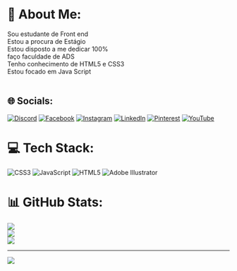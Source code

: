# 💫 About Me:
Sou estudante de Front end <br>Estou a procura de Estágio <br>Estou disposto a me dedicar 100%<br>faço faculdade de ADS<br>Tenho conhecimento de HTML5 e CSS3 <br>Estou focado em Java Script <br><br> 


## 🌐 Socials:
[![Discord](https://img.shields.io/badge/Discord-%237289DA.svg?logo=discord&logoColor=white)](https://discord.gg/helioenglish#0025) [![Facebook](https://img.shields.io/badge/Facebook-%231877F2.svg?logo=Facebook&logoColor=white)](https://facebook.com/https://www.facebook.com/) [![Instagram](https://img.shields.io/badge/Instagram-%23E4405F.svg?logo=Instagram&logoColor=white)](https://instagram.com/https://www.instagram.com/hellim00/) [![LinkedIn](https://img.shields.io/badge/LinkedIn-%230077B5.svg?logo=linkedin&logoColor=white)](https://linkedin.com/in/https://www.linkedin.com/in/wellington-morais-b42a432b2/) [![Pinterest](https://img.shields.io/badge/Pinterest-%23E60023.svg?logo=Pinterest&logoColor=white)](https://pinterest.com/https://br.pinterest.com/wellingtonmoraish/C) [![YouTube](https://img.shields.io/badge/YouTube-%23FF0000.svg?logo=YouTube&logoColor=white)](https://youtube.com/@https://www.youtube.com/channel/UCqhBKLKKwZ_fwMePAJ-pEoA) 

# 💻 Tech Stack:
![CSS3](https://img.shields.io/badge/css3-%231572B6.svg?style=for-the-badge&logo=css3&logoColor=white) ![JavaScript](https://img.shields.io/badge/javascript-%23323330.svg?style=for-the-badge&logo=javascript&logoColor=%23F7DF1E) ![HTML5](https://img.shields.io/badge/html5-%23E34F26.svg?style=for-the-badge&logo=html5&logoColor=white) ![Adobe Illustrator](https://img.shields.io/badge/adobe%20illustrator-%23FF9A00.svg?style=for-the-badge&logo=adobe%20illustrator&logoColor=white)
# 📊 GitHub Stats:
![](https://github-readme-stats.vercel.app/api?username=Wellingtoncss&theme=jolly&hide_border=true&include_all_commits=false&count_private=false)<br/>
![](https://github-readme-streak-stats.herokuapp.com/?user=Wellingtoncss&theme=jolly&hide_border=true)<br/>
![](https://github-readme-stats.vercel.app/api/top-langs/?username=Wellingtoncss&theme=jolly&hide_border=true&include_all_commits=false&count_private=false&layout=compact)

---
[![](https://visitcount.itsvg.in/api?id=Wellingtoncss&icon=0&color=0)](https://visitcount.itsvg.in)

<!-- Proudly created with GPRM ( https://gprm.itsvg.in ) -->